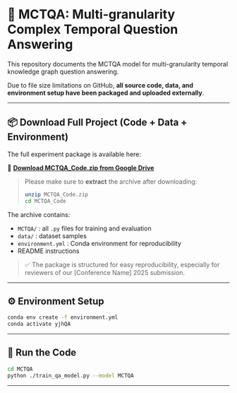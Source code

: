 
# 🧠 MCTQA: Multi-granularity Complex Temporal Question Answering

This repository documents the MCTQA model for multi-granularity temporal knowledge graph question answering.

Due to file size limitations on GitHub, **all source code, data, and environment setup have been packaged and uploaded externally**.

---

## 📦 Download Full Project (Code + Data + Environment)

The full experiment package is available here:

🔗 **[Download MCTQA_Code.zip from Google Drive](https://drive.google.com/file/d/1aBcDefGhIjKlMnOPQRsTuVwXyz/view?usp=sharing)**

> Please make sure to **extract** the archive after downloading:
> ```bash
> unzip MCTQA_Code.zip
> cd MCTQA_Code
> ```

The archive contains:

- `MCTQA/` : all `.py` files for training and evaluation  
- `data/` : dataset samples  
- `environment.yml` : Conda environment for reproducibility  
- README instructions  

> ✅ The package is structured for easy reproducibility, especially for reviewers of our [Conference Name] 2025 submission.

---

## ⚙️ Environment Setup

```bash
conda env create -f environment.yml
conda activate yjhQA
```

---

## 🚀 Run the Code

```bash
cd MCTQA
python ./train_qa_model.py --model MCTQA
```

---
